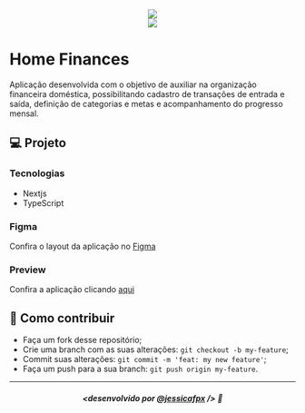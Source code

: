 <div align="center">
    <img src="https://github.com/jessicafpx/pergunta-ai-frontend/assets/57877004/71538ef2-a641-41ff-a386-f66689e853e2" />
</div>


<div align="center">
    <img src="https://github.com/jessicafpx/home-finances/assets/57877004/1e94b340-9efc-4279-81fc-33a7660892f2" />
</div>


# Home Finances
Aplicação desenvolvida com o objetivo de auxiliar na organização financeira doméstica, possibilitando cadastro de transações de entrada e saída, definição de categorias e metas e acompanhamento do progresso mensal.


## 💻 Projeto
### Tecnologias
- Nextjs
- TypeScript

### Figma
Confira o layout da aplicação no <a href="https://www.figma.com/file/4YgJXQL7RKdS1A5jdymwwy/Organizador-Financeiro?type=design&node-id=0%3A1&mode=design&t=dHwWxmQKn4uLJiKU-1">Figma</a>

### Preview
Confira a aplicação clicando <a href="https://home-finances.vercel.app/login">aqui</a>


## 🤔 Como contribuir

- Faça um fork desse repositório;
- Crie uma branch com as suas alterações: `git checkout -b my-feature`;
- Commit suas alterações: `git commit -m 'feat: my new feature'`;
- Faça um push para a sua branch: `git push origin my-feature`.

---

##### <p align="center"> <strong> <desenvolvido por <a href="https://github.com/jessicafpx"> @jessicafpx</a> /> </strong> 👋